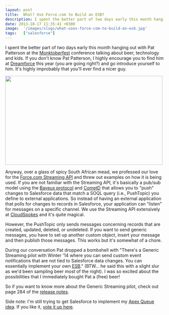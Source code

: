 ```yaml
---
layout: post
title:  What? Use Force.com to Build an ESB?
description: I spent the better part of two days early this month hanging out with Pat Patterson at the Monktoberfest  conference talking about beer, technology and kids. If you dont know Pat Patterson, I highly encourage you to find him at Dreamforce this year (you are going right?) and go introduce yourself to him. Its highly improbably that youll ever find a nicer guy.   Anyway, over a glass of spicy South African mead, we professed our love for the  Force.com Streaming API  and threw out examples on how 
date: 2013-10-17 11:35:41 +0300
image:  '/images/slugs/what-uses-force-com-to-build-an-esb.jpg'
tags:   ["salesforce"]
---
```

<p>I spent the better part of two days early this month hanging out with Pat Patterson at the <a href="http://monktoberfest.com/" target="_blank">Monktoberfest</a> conference talking about beer, technology and kids. If you don't know Pat Patterson, I highly encourage you to find him at <a href="http://www.salesforce.com/dreamforce">Dreamforce</a> this year (you are going right?) and go introduce yourself to him. It's highly improbably that you'll ever find a nicer guy.</p>
<p><a href="http://res.cloudinary.com/blog-jeffdouglas-com/image/upload/v1400327586/2013-10-03-18_17_40_ikjiup.jpg"><img src="http://res.cloudinary.com/blog-jeffdouglas-com/image/upload/v1400327586/2013-10-03-18_17_40_ikjiup.jpg" alt="" title="2013-10-03 18.17.40" width="500" height="283" class="aligncenter size-full wp-image-5061" /></a></p>
<p>Anyway, over a glass of spicy South African mead, we professed our love for the <a href="http://www.salesforce.com/us/developer/docs/api_streaming/">Force.com Streaming API</a> and threw out examples on how it is being used. If you are not familiar with the Streaming API, it's basically a pub/sub model using the <a href="http://svn.cometd.com/trunk/bayeux/bayeux.html">Bayeux protocol</a> and <a href="http://cometd.org/">CometD</a> that allows you to "push" changes to Salesforce data that match a SOQL query (i.e., PushTopic) you define to external applications. So instead of having an external application that polls for changes to records in Salesforce, your application can "listen" for messages on a specific channel. We use the Streaming API extensively at <a href="http://www.cloudspokes.com">CloudSpokes</a> and it's quite magical.</p>
<p>However, the PushTopic only sends messages concerning records that are created, updated, deleted, or undeleted. If you want to send generic messages, you have to set up another custom object, insert your message and then publish those messages. This works but it's somewhat of a chore.</p>
<p>During our conversation Pat dropped a bombshell with "There's a Generic Streaming pilot with Winter '14 where you can send custom event notifications that are not tied to Salesforce data changes. You can essentially implement your own <a href="http://en.wikipedia.org/wiki/Enterprise_service_bus">ESB</a>." (BTW... he said this with a slight slur as we'd been sampling beer most of the night). I was so excited about the possibilities that I immediately bought Pat a (free) beer!</p>
<p>So if you want to know more about the Generic Streaming pilot, check out page 284 of the <a href="https://help.salesforce.com/help/pdfs/en/salesforce_winter14_release_notes.pdf">release notes</a>.</p>
<p>Side note: I'm still trying to get Salesforce to implement my <a href="/2013/04/04/why-the-force-com-future-annotation-should-die/">Apex Queue idea</a>. If you like it, <a href="https://success.salesforce.com/ideaView?id=08730000000kmjRAAQ">vote it up here</a>.</p>

